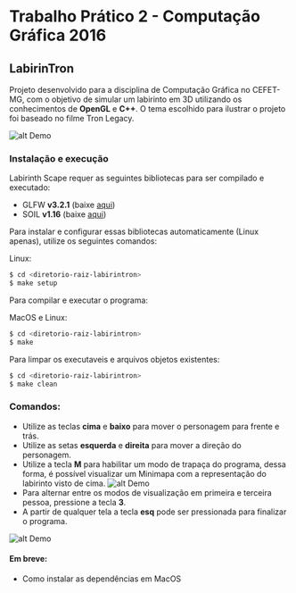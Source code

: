 # Trabalho Prático 2 - Computação Gráfica 2016

## LabirinTron
Projeto desenvolvido para a disciplina de Computação Gráfica no CEFET-MG, com o objetivo de simular um labirinto em 3D utilizando os conhecimentos de **OpenGL** e **C++**. O tema escolhido para ilustrar o projeto foi baseado no filme Tron Legacy.

![alt Demo](https://raw.githubusercontent.com/caiubi/LabirinTron/master/ImageResources/Print1.png)

### Instalação e execução

Labirinth Scape requer as seguintes bibliotecas para ser compilado e executado:
* GLFW **v3.2.1** (baixe [aqui](http://www.glfw.org/download.html))
* SOIL **v1.16** (baixe [aqui](http://www.lonesock.net/soil.html))

Para instalar e configurar essas bibliotecas automaticamente (Linux apenas), utilize os seguintes comandos:

Linux:
```sh
$ cd <diretorio-raiz-labirintron>
$ make setup
```

Para compilar e executar o programa:

MacOS e Linux:
```sh
$ cd <diretorio-raiz-labirintron>
$ make
```

Para limpar os executaveis e arquivos objetos existentes:
```sh
$ cd <diretorio-raiz-labirintron>
$ make clean
```

### Comandos:
* Utilize as teclas **cima** e **baixo** para mover o personagem para frente e trás.
* Utilize as setas **esquerda** e **direita** para mover a direção do personagem.
* Utilize a tecla **M** para habilitar um modo de trapaça do programa, dessa forma, é possível visualizar um Minimapa com a representação do labirinto visto de cima.
![alt Demo](https://raw.githubusercontent.com/caiubi/LabirinTron/master/ImageResources/Print2.png)
* Para alternar entre os modos de visualização em primeira e terceira pessoa, pressione a tecla **3**.
* A partir de qualquer tela a tecla **esq** pode ser pressionada para finalizar o programa.

![alt Demo](https://raw.githubusercontent.com/caiubi/LabirinTron/master/ImageResources/Print3.png)

#### Em breve:
* Como instalar as dependências em MacOS